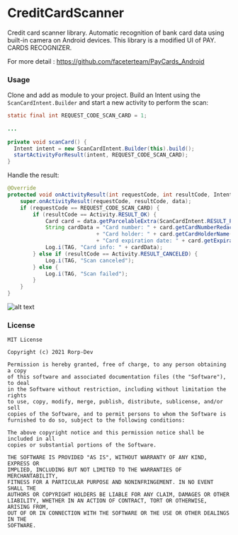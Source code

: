 # CreditCardScanner
Credit card scanner library. Automatic recognition of bank card data using built-in camera on Android devices. This library is a modified UI of PAY. CARDS RECOGNIZER.

For more detail : https://github.com/faceterteam/PayCards_Android

### Usage

Clone and add as module to your project.
Build an Intent using the `ScanCardIntent.Builder` and start a new activity to perform the scan:


```java
static final int REQUEST_CODE_SCAN_CARD = 1;
 
...
     
private void scanCard() {
  Intent intent = new ScanCardIntent.Builder(this).build();
  startActivityForResult(intent, REQUEST_CODE_SCAN_CARD);
}
```

Handle the result:

```java
@Override
protected void onActivityResult(int requestCode, int resultCode, Intent data) {
    super.onActivityResult(requestCode, resultCode, data);
    if (requestCode == REQUEST_CODE_SCAN_CARD) {
        if (resultCode == Activity.RESULT_OK) {
            Card card = data.getParcelableExtra(ScanCardIntent.RESULT_PAYCARDS_CARD);
            String cardData = "Card number: " + card.getCardNumberRedacted() + "\n"
                            + "Card holder: " + card.getCardHolderName() + "\n"
                            + "Card expiration date: " + card.getExpirationDate();
            Log.i(TAG, "Card info: " + cardData);
        } else if (resultCode == Activity.RESULT_CANCELED) {
            Log.i(TAG, "Scan canceled");
        } else {
            Log.i(TAG, "Scan failed");
        }
    }
}
```
![alt text](https://github.com/rorpheeyah/image-resource/blob/main/creditcardscanner.png)

### License

```
MIT License

Copyright (c) 2021 Rorp-Dev

Permission is hereby granted, free of charge, to any person obtaining a copy
of this software and associated documentation files (the "Software"), to deal
in the Software without restriction, including without limitation the rights
to use, copy, modify, merge, publish, distribute, sublicense, and/or sell
copies of the Software, and to permit persons to whom the Software is
furnished to do so, subject to the following conditions:
 
The above copyright notice and this permission notice shall be included in all
copies or substantial portions of the Software.
 
THE SOFTWARE IS PROVIDED "AS IS", WITHOUT WARRANTY OF ANY KIND, EXPRESS OR
IMPLIED, INCLUDING BUT NOT LIMITED TO THE WARRANTIES OF MERCHANTABILITY,
FITNESS FOR A PARTICULAR PURPOSE AND NONINFRINGEMENT. IN NO EVENT SHALL THE
AUTHORS OR COPYRIGHT HOLDERS BE LIABLE FOR ANY CLAIM, DAMAGES OR OTHER
LIABILITY, WHETHER IN AN ACTION OF CONTRACT, TORT OR OTHERWISE, ARISING FROM,
OUT OF OR IN CONNECTION WITH THE SOFTWARE OR THE USE OR OTHER DEALINGS IN THE
SOFTWARE.
```
